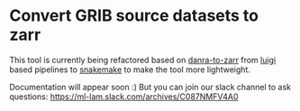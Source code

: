 # Convert GRIB source datasets to zarr

This tool is currently being refactored based on [danra-to-zarr](https://github.com/leifdenby/dmi-danra-to-zarr/) from [luigi](https://github.com/spotify/luigi) based pipelines to [snakemake](https://github.com/snakemake/snakemake) to make the tool more lightweight.

Documentation will appear soon :) But you can join our slack channel to ask questions: https://ml-lam.slack.com/archives/C087NMFV4A0
